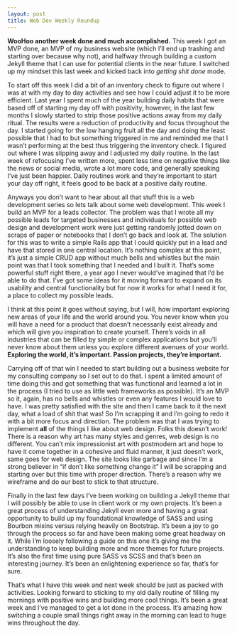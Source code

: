 ```yaml
---
layout: post
title: Web Dev Weekly Roundup
---
```


**WooHoo another week done and much accomplished.** This week I got an MVP done, an MVP of my business website (which I’ll end up trashing and starting over because why not), and halfway through building a custom Jekyll theme that I can use for potential clients in the near future. I switched up my mindset this last week and kicked back into *getting shit done* mode.

To start off this week I did a bit of an inventory check to figure out where I was at with my day to day activities and see how I could adjust it to be more efficient. Last year I spent much of the year building daily habits that were based off of starting my day off with positivity, however, in the last few months I slowly started to strip those positive actions away from my daily ritual. The results were a reduction of productivity and focus throughout the day. I started going for the low hanging fruit all the day and doing the least possible that I had to but something triggered in me and reminded me that I wasn’t performing at the best thus triggering the inventory check. I figured out where I was slipping away and I adjusted my daily routine. In the last week of refocusing I’ve written more, spent less time on negative things like the news or social media, wrote a lot more code, and generally speaking I’ve just been happier. Daily routines work and they’re important to start your day off right, it feels good to be back at a positive daily routine.

Anyways you don’t want to hear about all that stuff this is a web development series so lets talk about some web development. This week I build an MVP for a leads collector. The problem was that I wrote all my possible leads for targeted businesses and individuals for possible web design and development work were just getting randomly jotted down on scraps of paper or notebooks that I don’t go back and look at. The solution for this was to write a simple Rails app that I could quickly put in a lead and have that stored in one central location. It’s nothing complex at this point, it’s just a simple CRUD app without much bells and whistles but the main point was that I took something that I needed and I built it. That’s some powerful stuff right there, a year ago I never would’ve imagined that I’d be able to do that. I’ve got some ideas for it moving forward to expand on its usability and central functionality but for now it works for what I need it for, a place to collect my possible leads.

I think at this point it goes without saying, but I will, how important exploring new areas of your life and the world around you. You never know when you will have a need for a product that doesn’t necessarily exist already and which will give you inspiration to create yourself. There’s voids in all industries that can be filled by simple or complex applications but you’ll never know about them unless you explore different avenues of your world. **Exploring the world, it’s important. Passion projects, they’re important.**

Carrying off of that win I needed to start building out a business website for my consulting company so I set out to do that. I spent a limited amount of time doing this and got something that was functional and learned a lot in the process (I tried to use as little web frameworks as possible). It’s an MVP so it, again, has no bells and whistles or even any features I would love to have. I was pretty satisfied with the site and then I came back to it the next day, what a load of shit that was! So I’m scrapping it and I’m going to redo it with a bit more focus and direction. The problem was that I was trying to implement **all** of the things I like about web design. Folks this doesn’t work! There is a reason why art has many styles and genres, web design is no different. You can’t mix impressionist art with postmodern art and hope to have it come together in a cohesive and fluid manner, it just doesn’t work, same goes for web design. The site looks like garbage and since I’m a strong believer in “if don’t like something change it” I will be scrapping and starting over but this time with proper direction. There’s a reason why we wireframe and do our best to stick to that structure.

Finally in the last few days I’ve been working on building a Jekyll theme that I will possibly be able to use in client work or my own projects. It’s been a great process of understanding Jekyll even more and having a great opportunity to build up my foundational knowledge of SASS and using Bourbon mixins versus relying heavily on Bootstrap. It’s been a joy to go through the process so far and have been making some great headway on it. While I’m loosely following a guide on this one it’s giving me the understanding to keep building more and more themes for future projects. It’s also the first time using pure SASS vs SCSS and that’s been an interesting journey. It’s been an enlightening experience so far, that’s for sure.

That’s what I have this week and next week should be just as packed with activities. Looking forward to sticking to my old daily routine of filling my mornings with positive wins and building more cool things. It’s been a great week and I’ve managed to get a lot done in the process. It’s amazing how switching a couple small things right away in the morning can lead to huge wins throughout the day.
